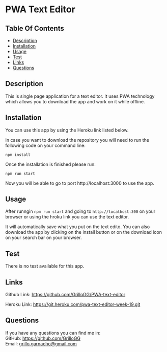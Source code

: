# PWA Text Editor

## Table Of Contents

  - [Description](#description)
  - [Installation](#installation)
  - [Usage](#usage)
  - [Test](#test)
  - [Links](#links)
  - [Questions](#questions)

## Description

This is single page application for a text editor. It uses PWA technology which allows you to download the app and work on it while offline.

## Installation

You can use this app by using the Heroku link listed below.

In case you want to download the repository you will need to run the following code on your command line:

```
npm install
```

Once the installation is finished please run:

```
npm run start
```

Now you will be able to go to port http://localhost:3000 to use the app.

## Usage

After runngin `npm run start` and going to `http://localhost:300` on your browser or using the hroku link you can use the text editor.

It will automatically save what you put on the text edito.
You can also download the app by clicking on the install button or on the download icon on your search bar on your browser.

## Test

There is no test available for this app.

## Links

Github Link: https://github.com/GrilloGG/PWA-text-editor

Heroku Link: https://git.heroku.com/pwa-text-editor-week-19.git

## Questions

If you have any questions you can find me in: </br>
GitHub: https://github.com/GrilloGG </br>
Email: grillo.garnacho@gmail.com

